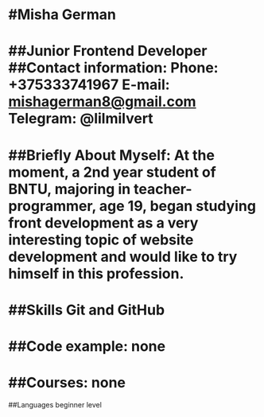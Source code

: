 #Misha German
===
##Junior Frontend Developer
##Contact information:
Phone: +375333741967
E-mail: mishagerman8@gmail.com
Telegram: @lilmilvert
===
##Briefly About Myself:
At the moment, a 2nd year student of BNTU, majoring in teacher-programmer, age 19, began studying front development as a very interesting topic of website development and would like to try himself in this profession.
===
##Skills
Git and GitHub
===
##Code example:
none
===
##Courses:
none
===
##Languages
beginner level
